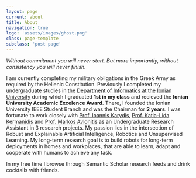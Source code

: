 ```yaml
---
layout: page
current: about
title: About
navigation: true
logo: 'assets/images/ghost.png'
class: page-template
subclass: 'post page'
---
```


<!-- Spiros is a curious, diligent and driven person, suffering from entrepreneurship tendencies, who wants to apply Computational Science to the very small nano scale as well as the very big planetary scale. He is fascinated by the intersection of Artificial Intelligence, Biomedicine and Engineering. Spiros' goal is to disrupt industries using sophisticated, intelligent information processing systems. He believes that the aftermath of the ethical Artificial Intelligence revolution will improve the global living standard and result in a more egalitarian society.  -->

*Without commitment you will never start. But more importantly, without consistency you will never finish.*
  
I am currently completing my military obligations in the Greek Army as required by the Hellenic Constitution. Previously I completed my undergraduate studies in the [Department of Informatics at the Ionian University](http://di.ionio.gr/) during which I graduated **1st in my class** and recieved the **Ionian University Academic Excelence Award**. There, I founded the Ionian University IEEE Student Branch and was the Chairman for **2 years**. I was fortunate to work closely with [Prof. Ioannis Karydis](https://di.ionio.gr/en/department/staff/331-karydis/), [Prof. Katia-Lida Kermanidis](https://di.ionio.gr/en/department/staff/92-kermanidis/) and [Prof. Markos Avlonitis](https://di.ionio.gr/en/department/staff/89-avlonitis/) as an Undergraduate Research Assistant in 3 research projects. My passion lies in the intersection of Robust and Explainable Artificial Intelligence, Robotics and Unsupervised Learning. My long-term research goal is to build robots for long-term deployments in homes and workplaces, that are able to learn, adapt and cooperate with humans to achieve any task.

In my free time I browse through Semantic Scholar research feeds and drink cocktails with friends.
